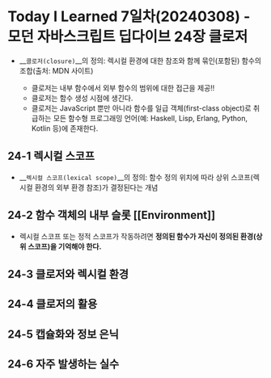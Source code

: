 # Today I Learned 7일차(20240308) - 모던 자바스크립트 딥다이브 24장 클로저

- __`클로저(closure)`__의 정의: 렉시컬 환경에 대한 참조와 함께 묶인(포함된) 함수의 조합(출처: MDN 사이트)

    - 클로저는 내부 함수에서 외부 함수의 범위에 대한 접근을 제공!!
    - 클로저는 함수 생성 시점에 생긴다.
    - 클로저는 JavaScript 뿐만 아니라 함수를 일급 객체(first-class object)로 취급하는 모든 함수형 프로그래밍 언어(예: Haskell, Lisp, Erlang, Python, Kotlin 등)에 존재한다.

## 24-1 렉시컬 스코프
- __`렉시컬 스코프(lexical scope)`__의 정의: 함수 정의 위치에 따라 상위 스코프(렉시컬 환경의 외부 환경 참조)가 결정된다는 개념

## 24-2 함수 객체의 내부 슬롯 [[Environment]]
- 렉시컬 스코프 또는 정적 스코프가 작동하려면 __정의된 함수가 자신이 정의된 환경(상위 스코프)을 기억해야 한다.__

## 24-3 클로저와 렉시컬 환경

## 24-4 클로저의 활용

## 24-5 캡슐화와 정보 은닉

## 24-6 자주 발생하는 실수